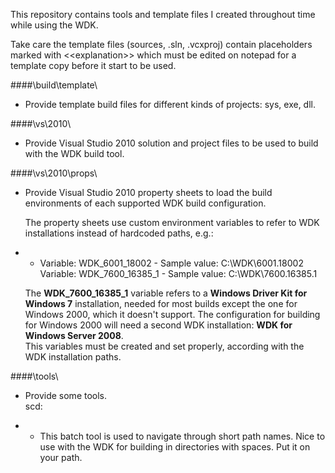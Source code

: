 This repository contains tools and template files I created throughout time while using the WDK.

Take care the template files (sources, .sln, .vcxproj) contain placeholders marked with
\<\<explanation\>\> which must be edited on notepad for a template copy before it start to be used.

####\build\template\

*   Provide template build files for different kinds of projects: sys, exe, dll.

####\vs\2010\

*   Provide Visual Studio 2010 solution and project files to be used to build with the WDK build
    tool.

####\vs\2010\props\

*   Provide Visual Studio 2010 property sheets to load the build environments of each supported WDK
    build configuration.
    
    The property sheets use custom environment variables to refer to WDK installations instead of
    hardcoded paths, e.g.:

*   *   Variable: WDK_6001_18002   - Sample value: C:\WDK\6001.18002  
        Variable: WDK_7600_16385_1 - Sample value: C:\WDK\7600.16385.1

    The __WDK_7600_16385_1__ variable refers to a __Windows Driver Kit for Windows 7__ installation,
    needed for most builds except the one for Windows 2000, which it doesn't
	support. The configuration for building for Windows 2000 will need a second WDK
	installation: __WDK for Windows Server 2008__.  
	This variables must be created and set properly, according with the WDK installation
	paths.

####\tools\

*   Provide some tools.  
    scd:

*   *   This batch tool is used to navigate through short path names. Nice to use with the WDK for
        building in directories with spaces. Put it on your path.